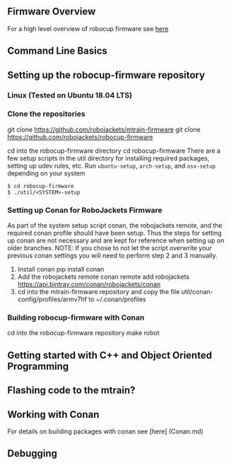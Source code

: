 ## Firmware Overview
For a high level overview of robocup firmware see [here](Firmware.md)


## Command Line Basics



## Setting up the robocup-firmware repository

### Linux (Tested on Ubuntu 18.04 LTS)
### Clone the repositories
git clone https://github.com/robojackets/mtrain-firmware
git clone https://github.com/robojackets/robocup-firmware

cd into the robocup-firmware directory
cd robocup-firmware
There are a few setup scripts in the util directory for installing required packages, setting up udev rules, etc.  Run `ubuntu-setup`, `arch-setup`, and `osx-setup` depending on your system

```
$ cd robocup-firmware
$ ./util/<SYSTEM>-setup
```

### Setting up Conan for RoboJackets Firmware
As part of the system setup script conan, the robojackets remote, and the required conan profile should have been setup.
Thus the steps for setting up conan are not necessary and are kept for reference when setting up on older branches.
NOTE: If you chose to not let the script overwrite your previous conan settings you will need to perform step 2 and 3 manually.
1) Install conan
pip install conan
2) Add the robojackets remote
conan remote add robojackets https://api.bintray.com/conan/robojackets/conan
3) cd into the mtrain-firmware repository and copy the file util/conan-config/profiles/armv7hf to ~/.conan/profiles

### Building robocup-firmware with Conan
cd into the robocup-firmware repository
make robot


## Getting started with C++ and Object Oriented Programming

## Flashing code to the mtrain?

## Working with Conan
For details on building packages with conan see [here] (Conan.md)
## Debugging
